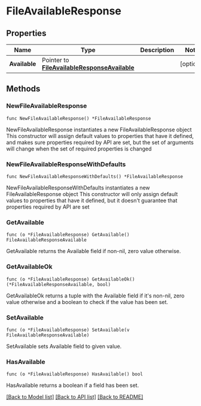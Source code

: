 # FileAvailableResponse

## Properties

Name | Type | Description | Notes
------------ | ------------- | ------------- | -------------
**Available** | Pointer to [**FileAvailableResponseAvailable**](file_AvailableResponse_available.md) |  | [optional] 

## Methods

### NewFileAvailableResponse

`func NewFileAvailableResponse() *FileAvailableResponse`

NewFileAvailableResponse instantiates a new FileAvailableResponse object
This constructor will assign default values to properties that have it defined,
and makes sure properties required by API are set, but the set of arguments
will change when the set of required properties is changed

### NewFileAvailableResponseWithDefaults

`func NewFileAvailableResponseWithDefaults() *FileAvailableResponse`

NewFileAvailableResponseWithDefaults instantiates a new FileAvailableResponse object
This constructor will only assign default values to properties that have it defined,
but it doesn't guarantee that properties required by API are set

### GetAvailable

`func (o *FileAvailableResponse) GetAvailable() FileAvailableResponseAvailable`

GetAvailable returns the Available field if non-nil, zero value otherwise.

### GetAvailableOk

`func (o *FileAvailableResponse) GetAvailableOk() (*FileAvailableResponseAvailable, bool)`

GetAvailableOk returns a tuple with the Available field if it's non-nil, zero value otherwise
and a boolean to check if the value has been set.

### SetAvailable

`func (o *FileAvailableResponse) SetAvailable(v FileAvailableResponseAvailable)`

SetAvailable sets Available field to given value.

### HasAvailable

`func (o *FileAvailableResponse) HasAvailable() bool`

HasAvailable returns a boolean if a field has been set.


[[Back to Model list]](../README.md#documentation-for-models) [[Back to API list]](../README.md#documentation-for-api-endpoints) [[Back to README]](../README.md)


